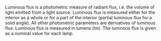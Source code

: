 Luminous flux is a photometric measure of radiant flux, i.e. the volume of light emitted from a light source. Luminous flux is measured either for the interior as a whole or for a part of the interior (partial luminous flux for a solid angle). All other photometric parameters are derivatives of luminous flux. Luminous flux is measured in lumens (lm). The luminous flux is given as a nominal value for each lamp.
